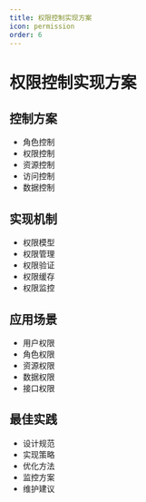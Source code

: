 ```yaml
---
title: 权限控制实现方案
icon: permission
order: 6
---
```


# 权限控制实现方案

## 控制方案
- 角色控制
- 权限控制
- 资源控制
- 访问控制
- 数据控制

## 实现机制
- 权限模型
- 权限管理
- 权限验证
- 权限缓存
- 权限监控

## 应用场景
- 用户权限
- 角色权限
- 资源权限
- 数据权限
- 接口权限

## 最佳实践
- 设计规范
- 实现策略
- 优化方法
- 监控方案
- 维护建议
